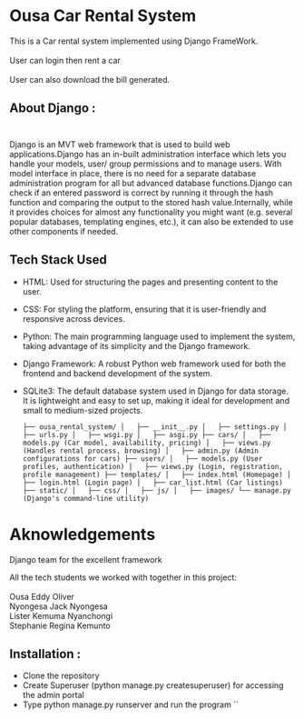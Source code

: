 # Ousa Car Rental System
This is a Car rental system implemented using Django FrameWork.<br /> <br />
User can login then rent a car<br /> <br /> 
User can also download the bill generated.

## About Django : <br /> <br />
Django is an MVT web framework that is used to build web applications.Django has an in-built administration interface which lets you handle your models, user/ group permissions and to manage users. With model interface in place, there is no need for a separate database administration program for all but advanced database functions.Django can check if an entered password is correct by running it through the hash function and comparing the output to the stored hash value.Internally, while it provides choices for almost any functionality you might want (e.g. several popular databases, templating engines, etc.), it can also be extended to use other components if needed.

## Tech Stack Used
* HTML: Used for structuring the pages and presenting content to the user.
* CSS: For styling the platform, ensuring that it is user-friendly and responsive across devices.
* Python: The main programming language used to implement the system, taking advantage of its simplicity and the Django framework.
* Django Framework: A robust Python web framework used for both the frontend and backend development of the system.
* SQLite3: The default database system used in Django for data storage. It is lightweight and easy to set up, making it ideal for development and small to medium-sized projects.
  
  ``
├── ousa_rental_system/
│   ├── __init__.py
│   ├── settings.py
│   ├── urls.py
│   ├── wsgi.py
│   ├── asgi.py
├── cars/
│   ├── models.py (Car model, availability, pricing)
│   ├── views.py (Handles rental process, browsing)
│   ├── admin.py (Admin configurations for cars)
├── users/
│   ├── models.py (User profiles, authentication)
│   ├── views.py (Login, registration, profile management)
├── templates/
│   ├── index.html (Homepage)
│   ├── login.html (Login page)
│   ├── car_list.html (Car listings)
├── static/
│   ├── css/
│   ├── js/
│   ├── images/
└── manage.py (Django's command-line utility)
``

# Aknowledgements
Django team for the excellent framework

All the tech students we worked with together in this project:<br /> <br />
Ousa Eddy Oliver                   
Nyongesa Jack Nyongesa      
Lister Kemuma Nyanchongi   
Stephanie Regina Kemunto 

## Installation : 

* Clone the repository
* Create Superuser (python manage.py createsuperuser) for accessing the admin portal
* Type python manage.py runserver and run the program
``

